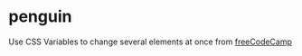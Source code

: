 # penguin

Use CSS Variables to change several elements at once from [freeCodeCamp](https://www.freecodecamp.org/learn/responsive-web-design/basic-css/create-a-custom-css-variable)
